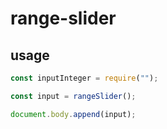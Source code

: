 # range-slider

## usage

```js
const inputInteger = require("");

const input = rangeSlider();

document.body.append(input);
```
